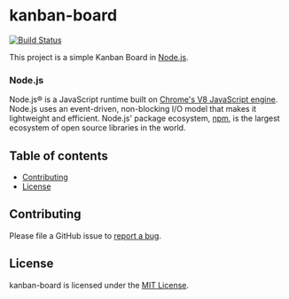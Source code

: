 # kanban-board

[![Build Status](https://img.shields.io/travis/vicenteneto/kanban-board/master.svg)](https://travis-ci.org/vicenteneto/kanban-board)

This project is a simple Kanban Board in [Node.js](https://nodejs.org/).

### Node.js
Node.js® is a JavaScript runtime built on [Chrome's V8 JavaScript engine](https://developers.google.com/v8/).
Node.js uses an event-driven, non-blocking I/O model that makes it lightweight and efficient.
Node.js' package ecosystem, [npm](https://www.npmjs.com/), is the largest ecosystem of open source libraries in the world.

## Table of contents

* [Contributing](#contributing)
* [License](#license)

## Contributing

Please file a GitHub issue to [report a bug](https://github.com/vicenteneto/kanban-board/issues).

## License

kanban-board is licensed under the [MIT License](http://opensource.org/licenses/MIT).
